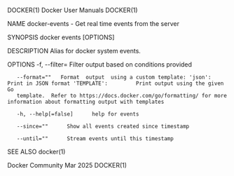 DOCKER(1)							      Docker User Manuals							     DOCKER(1)

NAME
       docker-events - Get real time events from the server

SYNOPSIS
       docker events [OPTIONS]

DESCRIPTION
       Alias for docker system events.

OPTIONS
       -f, --filter=	  Filter output based on conditions provided

       --format=""	 Format	 output	 using a custom template: 'json':	      Print in JSON format 'TEMPLATE':	       Print output using the given Go
       template.  Refer to https://docs.docker.com/go/formatting/ for more information about formatting output with templates

       -h, --help[=false]      help for events

       --since=""      Show all events created since timestamp

       --until=""      Stream events until this timestamp

SEE ALSO
       docker(1)

Docker Community							   Mar 2025								     DOCKER(1)
